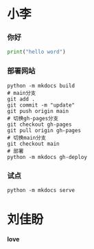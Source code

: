# 小李
### 你好

```python
print("hello word")
```
### 部署网站

```shell
python -m mkdocs build
# main分支
git add .
git commit -m "update"
git push origin main
# 切换gh-pages分支
git checkout gh-pages
git pull origin gh-pages
# 切换main分支
git checkout main
# 部署
python -m mkdocs gh-deploy
```
### 试点
```shell
python -m mkdocs serve
```
# 刘佳盼

**love**

